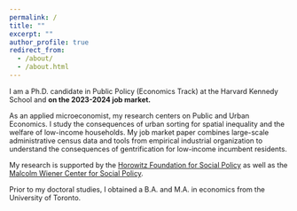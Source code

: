 ```yaml
---
permalink: /
title: ""
excerpt: ""
author_profile: true
redirect_from: 
  - /about/
  - /about.html
---
```


<span style ="font-size:.9em;"> I am a Ph.D. candidate in Public Policy (Economics Track) at the Harvard Kennedy School and **on the 2023-2024 job market.**  </span>  


<span style ="font-size:.9em;"> As an applied microeconomist, my research centers on Public and Urban Economics. I study the consequences of urban sorting for spatial inequality and the welfare of low-income households. My job market paper combines large-scale administrative census data and tools from empirical industrial organization to understand the consequences of gentrification for low-income incumbent residents.  </span>   

<span style ="font-size:.9em;"> My research is supported by the [Horowitz Foundation for Social Policy](https://www.horowitz-foundation.org/) as well as the [Malcolm Wiener Center for Social Policy](https://www.hks.harvard.edu/centers/wiener).  </span>   

<span style ="font-size:.9em;"> Prior to my doctoral studies, I obtained a B.A. and M.A. in economics from the University of Toronto.  </span>   
